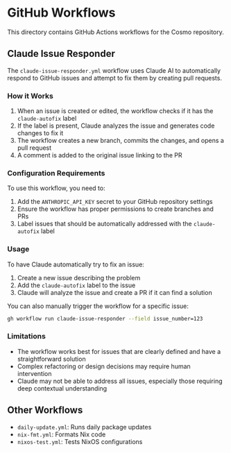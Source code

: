 # GitHub Workflows

This directory contains GitHub Actions workflows for the Cosmo repository.

## Claude Issue Responder

The `claude-issue-responder.yml` workflow uses Claude AI to automatically respond to GitHub issues and attempt to fix them by creating pull requests.

### How it Works

1. When an issue is created or edited, the workflow checks if it has the `claude-autofix` label
2. If the label is present, Claude analyzes the issue and generates code changes to fix it
3. The workflow creates a new branch, commits the changes, and opens a pull request
4. A comment is added to the original issue linking to the PR

### Configuration Requirements

To use this workflow, you need to:

1. Add the `ANTHROPIC_API_KEY` secret to your GitHub repository settings
2. Ensure the workflow has proper permissions to create branches and PRs
3. Label issues that should be automatically addressed with the `claude-autofix` label

### Usage

To have Claude automatically try to fix an issue:

1. Create a new issue describing the problem
2. Add the `claude-autofix` label to the issue
3. Claude will analyze the issue and create a PR if it can find a solution

You can also manually trigger the workflow for a specific issue:

```bash
gh workflow run claude-issue-responder --field issue_number=123
```

### Limitations

- The workflow works best for issues that are clearly defined and have a straightforward solution
- Complex refactoring or design decisions may require human intervention
- Claude may not be able to address all issues, especially those requiring deep contextual understanding

## Other Workflows

- `daily-update.yml`: Runs daily package updates
- `nix-fmt.yml`: Formats Nix code
- `nixos-test.yml`: Tests NixOS configurations